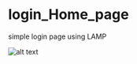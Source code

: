 # login_Home_page
simple login page using LAMP



![alt text](https://raw.githubusercontent.com/josephskrzysowski/login_Home_page/master/img/phpRegistrationForm.gif?raw=true)






